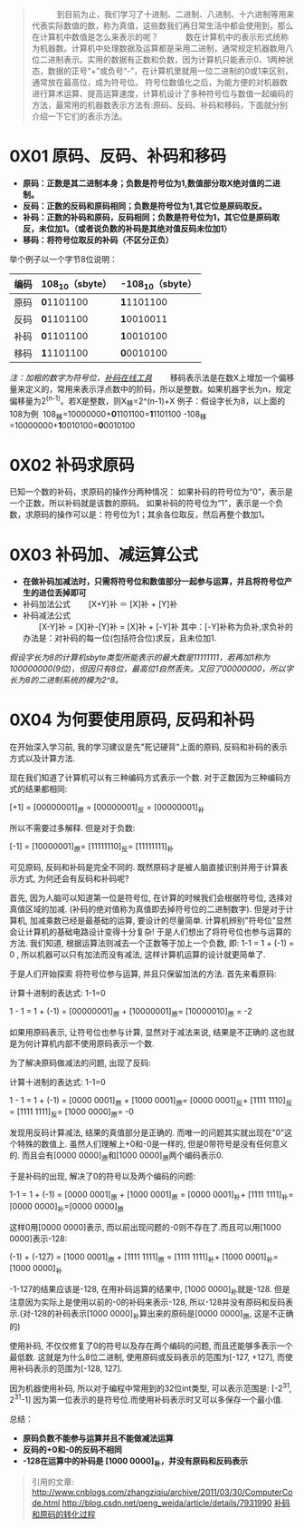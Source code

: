 >      到目前为止，我们学习了十进制、二进制、八进制、十六进制等用来代表实际数值的数，称为真值，这些数我们再日常生活中都会使用到，那么在计算机中数值是怎么来表示的呢？
>      数在计算机中的表示形式统称为机器数。计算机中处理数据及运算都是采用二进制，通常规定机器数用八位二进制表示。实用的数据有正数和负数，因为计算机只能表示0、1两种状态，数据的正号“+”或负号“-”，在计算机里就用一位二进制的0或1来区别，通常放在最高位，成为符号位。 符号位数值化之后，为能方便的对机器数进行算术运算、提高运算速度，计算机设计了多种符号位与数值一起编码的方法，最常用的机器数表示方法有:原码、反码、补码和移码，下面就分别介绍一下它们的表示方法。
#  0X01 原码、反码、补码和移码
+ **原码：正数是其二进制本身；负数是符号位为1,数值部分取X绝对值的二进制。**
+ **反码：正数的反码和原码相同；负数是符号位为1,其它位是原码取反。**
+ **补码：正数的补码和原码，反码相同；负数是符号位为1，其它位是原码取反，未位加1。（或者说负数的补码是其绝对值反码未位加1）**
+ **移码：将符号位取反的补码（不区分正负）**

举个例子以一个字节8位说明：  

|编码|108<sub>10</sub>（sbyte）|-108<sub>10</sub>（sbyte）|
|-|-|-|
|原码|**0**1101100|**1**1101100|
|反码|**0**1101100|**1**0010011|
|补码|**0**1101100|**1**0010100|
|移码|**1**1101100|**0**0010100|
*注：加粗的数字为符号位，[补码在线工具](http://www.99cankao.com/numbers/twos-complement.php)*
  移码表示法是在数X上增加一个偏移量来定义的，常用来表示浮点数中的阶码，所以是整数。如果机器字长为n，规定偏移量为2<sup>(n-1)</sup>。若X是整数，则X<sub>移</sub>=2^(n-1)+X
例子：假设字长为8，以上面的108为例
 108<sub>移</sub>=10000000+**0**1101100=**1**1101100
-108<sub>移</sub>=10000000+**1**0010100=**0**0010100

# 0X02 补码求原码
已知一个数的补码，求原码的操作分两种情况：
 如果补码的符号位为“0”，表示是一个正数，所以补码就是该数的原码。
如果补码的符号位为“1”，表示是一个负数，求原码的操作可以是：符号位为1；其余各位取反，然后再整个数加1。

# 0X03 补码加、减运算公式
+ **在做补码加减法时，只需将符号位和数值部分一起参与运算，并且将符号位产生的进位丢掉即可**
+  补码加法公式
  [X+Y]补 ＝ [X]补 + [Y]补
+   补码减法公式  
  [X-Y]补 =  [X]补-[Y]补 = [X]补 + [-Y]补
其中：[-Y]补称为负补,求负补的办法是：对补码的每一位(包括符合位)求反，且未位加1.

*假设字长为8的计算机sbyte类型所能表示的最大数是11111111，若再加1称为100000000(9位)，但因只有8位，最高位1自然丢失。又回了00000000，所以字长为8的二进制系统的模为2^8。*

# 0X04 为何要使用原码, 反码和补码
在开始深入学习前, 我的学习建议是先"死记硬背"上面的原码, 反码和补码的表示方式以及计算方法.

现在我们知道了计算机可以有三种编码方式表示一个数. 对于正数因为三种编码方式的结果都相同:

[+1] = [00000001]<sub>原</sub> = [00000001]<sub>反</sub> = [00000001]<sub>补</sub>

所以不需要过多解释. 但是对于负数:

[-1] = [10000001]<sub>原</sub>= [11111110]<sub>反</sub>= [11111111]<sub>补</sub>

可见原码, 反码和补码是完全不同的. 既然原码才是被人脑直接识别并用于计算表示方式, 为何还会有反码和补码呢?

首先, 因为人脑可以知道第一位是符号位, 在计算的时候我们会根据符号位, 选择对真值区域的加减. (补码的绝对值称为真值即去掉符号位的二进制数字). 但是对于计算机, 加减乘数已经是最基础的运算, 要设计的尽量简单. 计算机辨别"符号位"显然会让计算机的基础电路设计变得十分复杂! 于是人们想出了将符号位也参与运算的方法. 我们知道, 根据运算法则减去一个正数等于加上一个负数, 即: 1-1 = 1 + (-1) = 0 , 所以机器可以只有加法而没有减法, 这样计算机运算的设计就更简单了.

于是人们开始探索 将符号位参与运算, 并且只保留加法的方法. 首先来看原码:

计算十进制的表达式: 1-1=0

1 - 1 = 1 + (-1) = [00000001]<sub>原</sub> + [10000001]<sub>原</sub>= [10000010]<sub>原</sub> = -2

如果用原码表示, 让符号位也参与计算, 显然对于减法来说, 结果是不正确的.这也就是为何计算机内部不使用原码表示一个数.

为了解决原码做减法的问题, 出现了反码:

计算十进制的表达式: 1-1=0

1 - 1 = 1 + (-1) = [0000 0001]<sub>原</sub> + [1000 0001]<sub>原</sub>= [0000 0001]<sub>反</sub>+ [1111 1110]<sub>反</sub>= [1111 1111]<sub>反</sub>= [1000 0000]<sub>原</sub>= -0

发现用反码计算减法, 结果的真值部分是正确的. 而唯一的问题其实就出现在"0"这个特殊的数值上. 虽然人们理解上+0和-0是一样的, 但是0带符号是没有任何意义的. 而且会有[0000 0000]<sub>原</sub>和[1000 0000]<sub>原</sub>两个编码表示0.

于是补码的出现, 解决了0的符号以及两个编码的问题:

1-1 = 1 + (-1) = [0000 0001]<sub>原</sub> + [1000 0001]<sub>原</sub> = [0000 0001]<sub>补</sub>+ [1111 1111]<sub>补</sub>= [0000 0000]<sub>补</sub>=[0000 0000]<sub>原</sub>

这样0用[0000 0000]表示, 而以前出现问题的-0则不存在了.而且可以用[1000 0000]表示-128:

(-1) + (-127) = [1000 0001]<sub>原</sub> + [1111 1111]<sub>原</sub> = [1111 1111]<sub>补</sub>+ [1000 0001]<sub>补</sub>= [1000 0000]<sub>补</sub>

-1-127的结果应该是-128, 在用补码运算的结果中, [1000 0000]<sub>补</sub>就是-128. 但是注意因为实际上是使用以前的-0的补码来表示-128, 所以-128并没有原码和反码表示.(对-128的补码表示[1000 0000]<sub>补</sub>算出来的原码是[0000 0000]<sub>原</sub>, 这是不正确的)

使用补码, 不仅仅修复了0的符号以及存在两个编码的问题, 而且还能够多表示一个最低数. 这就是为什么8位二进制, 使用原码或反码表示的范围为[-127, +127], 而使用补码表示的范围为[-128, 127].

因为机器使用补码, 所以对于编程中常用到的32位int类型, 可以表示范围是: [-2<sup>31</sup>, 2<sup>31</sup>-1] 因为第一位表示的是符号位.而使用补码表示时又可以多保存一个最小值.

总结：
+ **原码负数不能参与运算并且不能做减法运算**
+ **反码的+0和-0的反码不相同**
+ **-128在运算中的补码是 [1000 0000]<sub>补</sub>，并没有原码和反码表示**

> 引用的文章: 
> http://www.cnblogs.com/zhangziqiu/archive/2011/03/30/ComputerCode.html
> http://blog.csdn.net/peng_weida/article/details/7931990
>[补码和原码的转化过程](https://blog.csdn.net/q_l_s/article/details/54894897)
